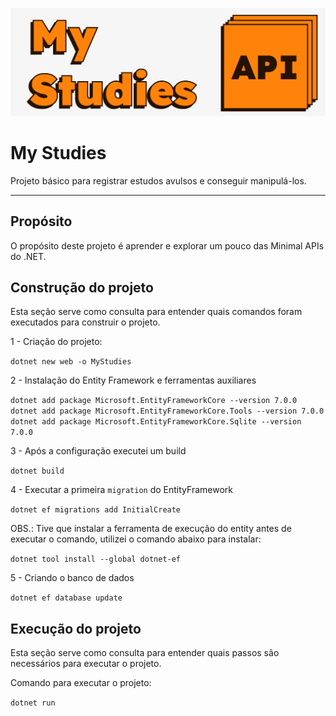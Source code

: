 ![capa do projeto](/repository-cover.png)

# My Studies
Projeto básico para registrar estudos avulsos e conseguir manipulá-los.

---

## Propósito

O propósito deste projeto é aprender e explorar um pouco das Minimal APIs do .NET.


## Construção do projeto

Esta seção serve como consulta para entender quais comandos foram executados para construir o projeto.


1 - Criação do projeto:
   
`dotnet new web -o MyStudies`

2 - Instalação do Entity Framework e ferramentas auxiliares

`dotnet add package Microsoft.EntityFrameworkCore --version 7.0.0`
`dotnet add package Microsoft.EntityFrameworkCore.Tools --version 7.0.0`
`dotnet add package Microsoft.EntityFrameworkCore.Sqlite --version 7.0.0`

3 -  Após a configuração executei um build

`dotnet build`

4 - Executar a primeira `migration` do EntityFramework

`dotnet ef migrations add InitialCreate`

OBS.: Tive que instalar a ferramenta de execução do entity antes de executar o comando, utilizei o comando abaixo para instalar:

`dotnet tool install --global dotnet-ef`

5 - Criando o banco de dados

`dotnet ef database update`

## Execução do projeto

Esta seção serve como consulta para entender quais passos são necessários para executar o projeto.


Comando para executar o projeto:

`dotnet run`


